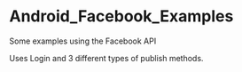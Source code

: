 # Android_Facebook_Examples
Some examples using the Facebook API

Uses Login and 3 different types of publish methods. 
